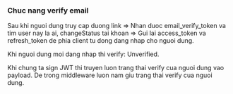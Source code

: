 ### Chuc nang verify email

Sau khi nguoi dung truy cap duong link => Nhan duoc email_verify_token va tim user nay la ai, changeStatus tai khoan => Gui lai access_token va refresh_token de phia client tu dong dang nhap cho nguoi dung.

Khi nguoi dung moi dang nhap thi verify: Unverified.

Khi chung ta sign JWT thi truyen luon trang thai verify cua nguoi dung vao payload. De trong middleware luon nam giu trang thai verify cua nguoi dung.
